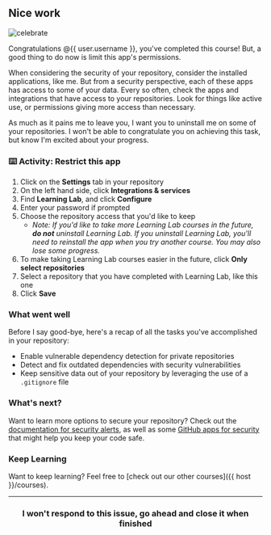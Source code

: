 ## Nice work

![celebrate](https://octodex.github.com/images/benevocats.jpg)

Congratulations @{{ user.username }}, you've completed this course! But, a good thing to do now is limit this app's permissions.

When considering the security of your repository, consider the installed applications, like me. But from a security perspective, each of these apps has access to some of your data. Every so often, check the apps and integrations that have access to your repositories. Look for things like active use, or  permissions giving more access than necessary.

As much as it pains me to leave you, I want you to uninstall me on some of your repositories. I won't be able to congratulate you on achieving this task, but know I'm excited about your progress.


### :keyboard: Activity: Restrict this app
1. Click on the **Settings** tab in your repository
1. On the left hand side, click **Integrations & services**
1. Find **Learning Lab**, and click **Configure**
1. Enter your password if prompted
1. Choose the repository access that you'd like to keep
    - _Note: If you'd like to take more Learning Lab courses in the future, **do not** uninstall Learning Lab. If you uninstall Learning Lab, you'll need to reinstall the app when you try another course. You may also lose some progress._
1. To make taking Learning Lab courses easier in the future, click **Only select repositories**
1. Select a repository that you have completed with Learning Lab, like this one
1. Click **Save**

### What went well

Before I say good-bye, here's a recap of all the tasks you've accomplished in your repository:

- Enable vulnerable dependency detection for private repositories
- Detect and fix outdated dependencies with security vulnerabilities
- Keep sensitive data out of your repository by leveraging the use of a `.gitignore` file

### What's next?

Want to learn more options to secure your repository? Check out the [documentation for security alerts](https://help.github.com/articles/about-security-alerts-for-vulnerable-dependencies/), as well as some [GitHub apps for security](https://github.com/marketplace/category/security) that might help you keep your code safe.

### Keep Learning

Want to keep learning? Feel free to [check out our other courses]({{ host }}/courses).

<hr>
<h3 align="center">I won't respond to this issue, go ahead and close it when finished</h3>
